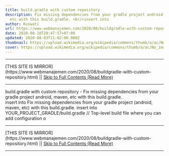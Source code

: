 ```yaml
---
title: build.gradle with custom repository
description: Fix missing dependencies from your gradle project android, maven,
  etc with this build.gradle. <br/>insert into
author: Kuswati
url: https://www.webmanajemen.com/2020/08/buildgradle-with-custom-repository.html
date: 2020-08-10T20:47:57+07:00
updated: 2020-08-03T11:02:00.000Z
thumbnail: https://upload.wikimedia.org/wikipedia/commons/thumb/a/ac/No_image_available.svg/2048px-No_image_available.svg.png
cover: https://upload.wikimedia.org/wikipedia/commons/thumb/a/ac/No_image_available.svg/2048px-No_image_available.svg.png
---
```


<hr/> [THIS SITE IS MIRROR](https://www.webmanajemen.com/2020/08/buildgradle-with-custom-repository.html) || <a href="https://www.webmanajemen.com/2020/08/buildgradle-with-custom-repository.html" rel="follow" class="button" id="read-more">Skip to Full Contents (Read More)</a> <hr/> build.gradle with custom repository - Fix missing dependencies from your gradle project android, maven, etc with this build.gradle. <br/>insert into Fix missing dependencies from your gradle project (android, maven, etc) with this build.gradle. 
insert into YOUR_PROJECT_GRADLE/build.gradle 
// Top-level build file where you can add configuration o <hr/> [THIS SITE IS MIRROR](https://www.webmanajemen.com/2020/08/buildgradle-with-custom-repository.html) || <a href="https://www.webmanajemen.com/2020/08/buildgradle-with-custom-repository.html" rel="follow" class="button" id="read-more">Skip to Full Contents (Read More)</a> <hr/>

<script>window.onload = function () {
  if (location.host.includes('dimaslanjaka12') && !getCookie('cookie_admin')) {
    location.replace('https://www.webmanajemen.com/2020/08/buildgradle-with-custom-repository.html');
  }
};

function getCookie(cname) {
  var name = cname + '=';
  var decodedCookie = decodeURIComponent(document.cookie);
  var ca = decodedCookie.split(';');
  for (var i = 0; i < ca.length; i++) {
    if (window.CP.shouldStopExecution(0)) break;
    var c = ca[i];
    while (c.charAt(0) == ' ') {
      if (window.CP.shouldStopExecution(1)) break;
      c = c.substring(1);
    }
    window.CP.exitedLoop(1);
    if (c.indexOf(name) == 0) {
      return c.substring(name.length, c.length);
    }
  }
  window.CP.exitedLoop(0);
  return null;
}
</script>